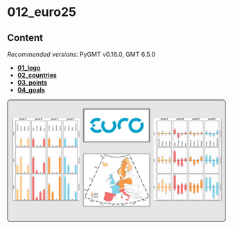 # 012_euro25

## Content

_Recommended versions_: PyGMT v0.16.0, GMT 6.5.0

- **[01_logo](https://github.com/yvonnefroehlich/GMT_PyGMT_plotting/tree/main/012_euro25/euro25_01_logo.py)**
- **[02_countries](https://github.com/yvonnefroehlich/GMT_PyGMT_plotting/tree/main/012_euro25/euro25_02_countries.py)**
- **[03_points](https://github.com/yvonnefroehlich/GMT_PyGMT_plotting/tree/main/012_euro25/euro25_03_points.py)**
- **[04_goals](https://github.com/yvonnefroehlich/GMT_PyGMT_plotting/tree/main/012_euro25/euro25_04_goals.py)**

![](https://github.com/yvonnefroehlich/gmt-pygmt-plotting/raw/main/_images/github_maps_readme_012euro25.png)
